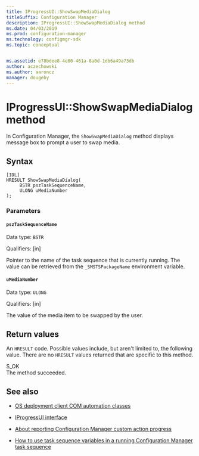 ```yaml
---
title: IProgressUI::ShowSwapMediaDialog
titleSuffix: Configuration Manager
description: IProgressUI::ShowSwapMediaDialog method
ms.date: 04/03/2019
ms.prod: configuration-manager
ms.technology: configmgr-sdk
ms.topic: conceptual


ms.assetid: e78bdee8-4e80-461a-8a0d-1db6a49a73db
author: aczechowski
ms.author: aaroncz
manager: dougeby
---
```


# IProgressUI::ShowSwapMediaDialog method

In Configuration Manager, the `ShowSwapMediaDialog` method displays message box to prompt a user to swap media.  

## Syntax  

```  
[IDL]  
HRESULT ShowSwapMediaDialog(  
     BSTR pszTaskSequenceName,  
     ULONG uMediaNumber
);  
```  

### Parameters

#### `pszTaskSequenceName`

Data type: `BSTR`  

Qualifiers: [in]  

Pointer to the name of the task sequence that is currently running. The value can be retrieved from the `_SMSTSPackageName` environment variable.  

#### `uMediaNumber`

Data type: `ULONG`  

Qualifiers: [in]

The value of the media item to be swapped by the user.

## Return values

An `HRESULT` code. Possible values include, but aren't limited to, the following value. There are no `HRESULT` values returned that are specific to this method.

S_OK  
The method succeeded.  

## See also

- [OS deployment client COM automation classes](/sccm/develop/reference/core/clients/client-classes/operating-system-deployment-client-com-automation-classes)  

- [IProgressUI interface](/sccm/develop/reference/core/clients/client-classes/iprogressui-interface)  

- [About reporting Configuration Manager custom action progress](/sccm/develop/osd/about-reporting-configuration-manager-custom-action-progress)  

- [How to use task sequence variables in a running Configuration Manager task sequence](/sccm/develop/osd/how-to-use-task-sequence-variables-in-a-running-task-sequence)  
